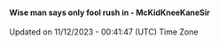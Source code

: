 #### Wise man says only fool rush in - McKidKneeKaneSir
Updated on 11/12/2023 - 00:41:47 (UTC) Time Zone
